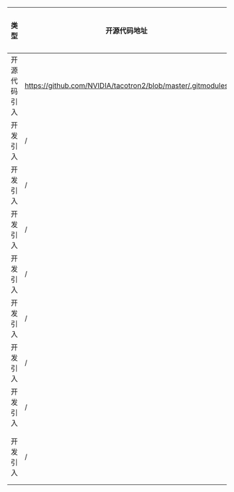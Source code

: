 | 类型     | 开源代码地址                                                       | 文件名                                         | 公网IP地址/公网URL地址/域名/邮箱地址 | 用途说明 |
|--------|--------------------------------------------------------------|---------------------------------------------|------------------------|------|
| 开源代码引入 | https://github.com/NVIDIA/tacotron2/blob/master/.gitmodules | WaveGlow/tacotron2/.gitmodules | https://github.com/NVIDIA/waveglow | 开源地址 |
| 开发引入 | / | WaveGlow/tacotron2/text/cmudict.py | https://github.com/keithito/tacotron | 源码实现 |
| 开发引入 | / | WaveGlow/tacotron2/text/symbols.py | https://github.com/keithito/tacotron | 源码实现 |
| 开发引入 | / | WaveGlow/tacotron2/text/__init__.py | https://github.com/keithito/tacotron | 源码实现 |
| 开发引入 | / | WaveGlow/tacotron2/stft.py | https://github.com/pseeth/pytorch-stft | 源码实现 |
| 开发引入 | / | WaveGlow/tacotron2/text/cleaners.py | https://pypi.python.org/pypi/Unidecode | 相关依赖 |
| 开发引入 | / | WaveGlow/tacotron2/text/numbers.py | https://github.com/keithito/tacotron | 源码实现 |
| 开发引入 | / | WaveGlow/tacotron2/text/cleaners.py | https://github.com/keithito/tacotron | 源码实现 |
| 开发引入 | / | WaveGlow/tacotron2/text/cmudict.py | http://www.speech.cs.cmu.edu/cgi-bin/cmudict | 数据集地址 |
